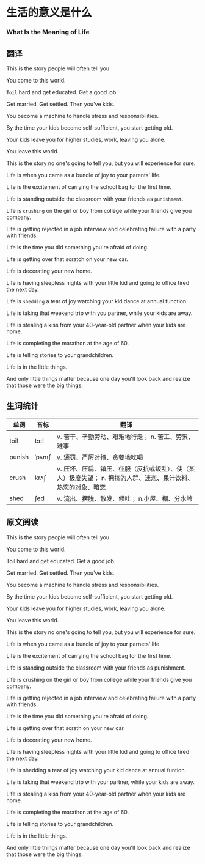 # 生活的意义是什么
### What Is the Meaning of Life

## 翻译
This is the story people will often tell you

You come to this world.

`Toil` hard and get educated. Get a good job.

Get married. Get settled. Then you've kids.

You become a machine to handle stress and responsibilities.

By the time your kids become self-sufficient, you start getting old.

Your kids leave you for higher studies, work, leaving you alone.

You leave this world.

This is the story no one's going to tell you, but you will experience for sure.

Life is when you came as a bundle of joy to your parents' life.

Life is the excitement of carrying the school bag for the first time.

Life is standing outside the classroom with your friends as `punishment`.

Life is `crushing` on the girl or boy from college while your friends give you company.

Life is getting rejected in a job interview and celebrating failure with a party with friends.

Life is the time you did something you're afraid of doing.

Life is getting over that scratch on your new car.

Life is decorating your new home.

Life is having sleepless nights with your little kid and going to office tired the next day.

Life is `shedding` a tear of joy watching your kid dance at annual function.

Life is taking that weekend trip with you partner, while your kids are away.

Life is stealing a kiss from your 40-year-old partner when your kids are home.

Life is completing the marathon at the age of 60.

Life is telling stories to your grandchildren.

Life is in the little things.

And only little things matter because one day you'll look back and realize that those were the big things.

## 生词统计
| 单词 | 音标 | 翻译 |
|-|-|-|
| toil | tɔɪl | v. 苦干、辛勤劳动、艰难地行走； n. 苦工、劳累、难事 |
| punish | ˈpʌnɪʃ | v. 惩罚、严厉对待、贪婪地吃喝 |
| crush | krʌʃ | v. 压坏、压扁、镇压、征服（反抗或叛乱）、使（某人）极度失望； n. 拥挤的人群、迷恋、果汁饮料、热恋的对象、暗恋 |
| shed | ʃed | v. 流出、摆脱、散发、倾吐； n.小屋、棚、分水岭 |

## 原文阅读
This is the story people will often tell you

You come to this world.

Toil hard and get educated. Get a good job.

Get married. Get settled. Then you've kids.

You become a machine to handle stress and responsibilities.

By the time your kids become self-sufficient, you start getting old.

Your kids leave you for higher studies, work, leaving you alone.

You leave this world.

This is the story no one's going to tell you, but you will experience for sure.

Life is when you came as a bundle of joy to your parnets' life.

Life is the excitement of carrying the school bag for the first time.

Life is standing outside the classroom with your friends as punishment.

Life is crushing on the girl or boy from college while your friends give you company.

Life is getting rejected in a job interview and celebrating failure with a party with friends.

Life is the time you did something you're afraid of doing.

Life is getting over that scrath on your new car.

Life is decorating your new home.

Life is having sleepless nights with your little kid and going to office tired the next day.

Life is shedding a tear of joy watching your kid dance at annual funtion.

Life is taking that weekend trip with your partner, while your kids are away.

Life is stealing a kiss from your 40-year-old partner when your kids are home.

Life is completing the marathon at the age of 60.

Life is telling stories to your grandchildren.

Life is in the little things.

And only little things matter because one day you'll look back and realize that those were the big things.

<src-rtyAudio :src="'https://rtyxmd.gitee.io/rtyresources2019/2019-October/What%20Is%20the%20Meaning%20of%20Life.mp3'"></src-rtyAudio>